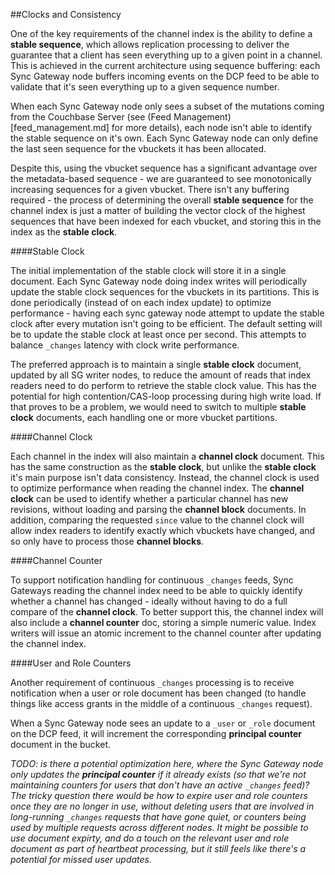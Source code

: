##Clocks and Consistency

One of the key requirements of the channel index is the ability to define a **stable sequence**, which allows replication processing to deliver the guarantee that a client has seen everything up to a given point in a channel.  This is achieved in the current architecture using sequence buffering: each Sync Gateway node buffers incoming events on the DCP feed to be able to validate that it's seen everything up to a given sequence number.

When each Sync Gateway node only sees a subset of the mutations coming from the Couchbase Server (see (Feed Management)[feed_management.md] for more details), each node isn't able to identify the stable sequence on it's own.  Each Sync Gateway node can only define the last seen sequence for the vbuckets it has been allocated.  

Despite this, using the vbucket sequence has a significant advantage over the metadata-based sequence - we are guaranteed to see monotonically increasing sequences for a given vbucket.  There isn't any buffering required - the process of determining the overall **stable sequence** for the channel index is just a matter of building the vector clock of the highest sequences that have been indexed for each vbucket, and storing this in the index as the **stable clock**.  

####Stable Clock 

The initial implementation of the stable clock will store it in a single document.  Each Sync Gateway node doing index writes will periodically update the stable clock sequences for the vbuckets in its partitions.  This is done periodically (instead of on each index update) to optimize performance - having each sync gateway node attempt to update the stable clock after every mutation isn't going to be efficient.  The default setting will be to update the stable clock at least once per second.  This attempts to balance `_changes` latency with clock write performance.

The preferred approach is to maintain a single **stable clock** document, updated by all SG writer nodes, to reduce the amount of reads that index readers need to do perform to retrieve the stable clock value. This has the potential for high contention/CAS-loop processing during high write load. If that proves to be a problem, we would need to switch to multiple **stable clock** documents, each handling one or more vbucket partitions.   

####Channel Clock

Each channel in the index will also maintain a **channel clock** document.  This has the same construction as the **stable clock**, but unlike the **stable clock** it's main purpose isn't data consistency.  Instead, the channel clock is used to optimize performance when reading the channel index.  The **channel clock** can be used to identify whether a particular channel has new revisions, without loading and parsing the **channel block** documents. In addition, comparing the requested `since` value to the channel clock will allow index readers to identify exactly which vbuckets have changed, and so only have to process those **channel blocks**.

####Channel Counter

To support notification handling for continuous `_changes` feeds, Sync Gateways reading the channel index need to be able to quickly identify whether a channel has changed - ideally without having to do a full compare of the **channel clock**.  To better support this, the channel index will also include a **channel counter** doc, storing a simple numeric value.  Index writers will issue an atomic increment to the channel counter after updating the channel index.


####User and Role Counters

Another requirement of continuous `_changes` processing is to receive notification when a user or role document has been changed (to handle things like access grants in the middle of a continuous `_changes` request).  

When a Sync Gateway node sees an update to a `_user` or `_role` document on the DCP feed, it will increment the corresponding **principal counter** document in the bucket.  

*TODO: is there a potential optimization here, where the Sync Gateway node only updates the **principal counter** if it already exists (so that we're not maintaining counters for users that don't have an active `_changes` feed)?  The tricky question there would be how to expire user and role counters once they are no longer in use, without deleting users that are involved in long-running `_changes` requests that have gone quiet, or counters being used by multiple requests across different nodes. It might be possible to use document expirty, and do a touch on the relevant user and role document as part of heartbeat processing, but it still feels like there's a potential for missed user updates.*  
